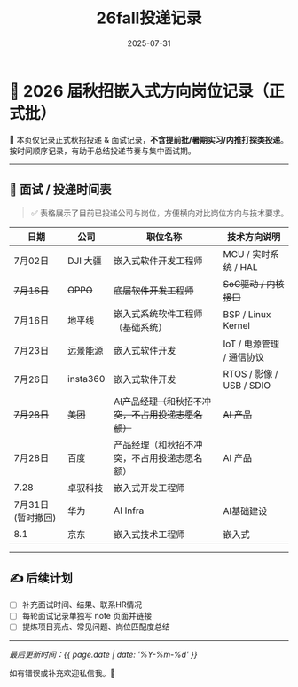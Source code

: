 ﻿---
title: "26fall投递记录"
date: 2025-07-31
categories: Fall_Reviews
tags: [面经, 秋招, 嵌入式软件]
layout: note
excerpt: 只记录秋招正式批，不记录提前批。
---

# 🎯 2026 届秋招嵌入式方向岗位记录（正式批）

📌 本页仅记录正式秋招投递 & 面试记录，**不含提前批/暑期实习/内推打探类投递**。按时间顺序记录，有助于总结投递节奏与集中面试期。

---

## 📅 面试 / 投递时间表

> ✅ 表格展示了目前已投递公司与岗位，方便横向对比岗位方向与技术要求。

| 日期     | 公司         | 职位名称                             | 技术方向说明             |
|----------|--------------|--------------------------------------|--------------------------|
| 7月02日  | DJI 大疆     | 嵌入式软件开发工程师         | MCU / 实时系统 / HAL     |
| ~~7月16日~~  |~~OPPO~~      | ~~底层软件开发工程师~~          | ~~SoC驱动 / 内核接口~~      |
| 7月16日  | 地平线       | 嵌入式系统软件工程师（基础系统）    | BSP / Linux Kernel       |
| 7月23日  | 远景能源     | 嵌入式软件开发                       | IoT / 电源管理 / 通信协议 |
| 7月26日  | insta360     | 嵌入式软件开发                       | RTOS / 影像 / USB / SDIO  |
|~~7月28日~~|~~美团~~|~~AI产品经理（和秋招不冲突，不占用投递志愿名额）~~|~~AI 产品~~|
|7月28日|百度|产品经理（和秋招不冲突，不占用投递志愿名额）|AI 产品|
|7.28|卓驭科技|嵌入式开发工程师|
|7月31日(暂时撤回)|华为|AI Infra| AI基础建设|
|8.1 |京东|嵌入式技术工程师|嵌入式|


---

## ✍️ 后续计划

- [ ] 补充面试时间、结果、联系HR情况
- [ ] 每轮面试记录单独写 note 页面并链接
- [ ] 提炼项目亮点、常见问题、岗位匹配度总结

---

_最后更新时间：{{ page.date | date: '%Y-%m-%d' }}_

如有错误或补充欢迎私信我。🌱




